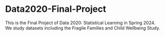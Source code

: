 # Data2020-Final-Project
This is the Final Project of Data 2020: Statistical Learning in Spring 2024. We study datasets including the Fragile Families and Child Wellbeing Study. 
